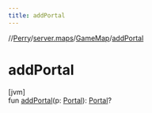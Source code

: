```yaml
---
title: addPortal
---
```

//[Perry](../../../index.html)/[server.maps](../index.html)/[GameMap](index.html)/[addPortal](add-portal.html)



# addPortal



[jvm]\
fun [addPortal](add-portal.html)(p: [Portal](../../server/-portal/index.html)): [Portal](../../server/-portal/index.html)?




